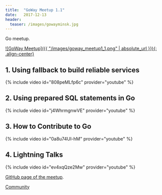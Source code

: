 ```yaml
---
title:  "GoWay Meetup 1.1"
date:   2017-12-13
header:
  teaser: /images/gowayminsk.jpg
---
```

Go meetup.

[![GoWay Meetup]({{ "/images/goway_meetup1_1.png" | absolute_url }}){: .align-center}][Meetup]

## 1. Using fallback to build reliable services

{% include video id="808peMLfp6c" provider="youtube" %}

## 2. Using prepared SQL statements in Go

{% include video id="j4WhrmgnwVE" provider="youtube" %}

## 3. How to Contribute to Go

{% include video id="0a8u74Ul-hM" provider="youtube" %}

## 4. Lightning Talks

{% include video id="ev4xqQze2Mw" provider="youtube" %}

[GitHub page of the meetup][GitHub].

[Community][Community]

[Meetup]: https://www.facebook.com/events/369220373548395/
[GitHub]: https://github.com/gowaymeetup/talks/tree/master/gowaymeetup_1.1
[Community]: https://www.facebook.com/gowaymeetup/
